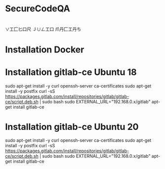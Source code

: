 # SecureCodeQA
# 
∨工匚匕口尺 Ｊ∪ㄥ工口 爪丹匚工丹ち
# Installation Docker


# Installation gitlab-ce Ubuntu 18 
sudo apt-get install -y curl openssh-server ca-certificates
sudo apt-get install -y postfix
curl -sS https://packages.gitlab.com/install/repositories/gitlab/gitlab-ce/script.deb.sh | sudo bash
sudo EXTERNAL_URL="192.168.0.x/gitlab" apt-get install gitlab-ce

# Installation gitlab-ce Ubuntu 20

sudo apt-get install -y curl openssh-server ca-certificates
sudo apt-get install -y postfix
curl -sS https://packages.gitlab.com/install/repositories/gitlab/gitlab-ce/script.deb.sh | sudo bash
sudo EXTERNAL_URL="192.168.0.x/gitlab" apt-get install gitlab-ce
